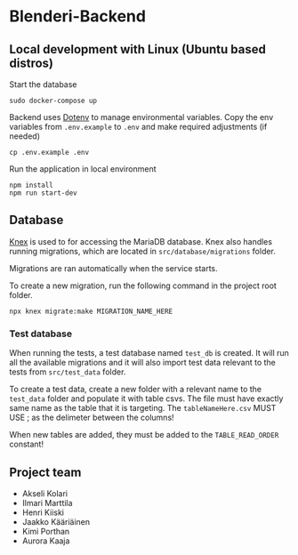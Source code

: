# Blenderi-Backend

## Local development with Linux (Ubuntu based distros)

Start the database

```
sudo docker-compose up
```

Backend uses [Dotenv](https://github.com/motdotla/dotenv) to manage environmental variables. Copy the env variables from `.env.example` to `.env` and make required adjustments (if needed)

```
cp .env.example .env
```

Run the application in local environment

```
npm install
npm run start-dev
```

## Database

[Knex](https://knexjs.org/) is used to for accessing the MariaDB database. Knex also handles running migrations, which are located in `src/database/migrations` folder.

Migrations are ran automatically when the service starts.

To create a new migration, run the following command in the project root folder.

```
npx knex migrate:make MIGRATION_NAME_HERE
```

### Test database

When running the tests, a test database named `test_db` is created. It will run all the available migrations and it will also import test data relevant to the tests from `src/test_data` folder.

To create a test data, create a new folder with a relevant name to the `test_data` folder and populate it with table csvs. The file must have exactly same name as the table that it is targeting.
The `tableNameHere.csv` MUST USE ; as the delimeter between the columns!

When new tables are added, they must be added to the `TABLE_READ_ORDER` constant!

## Project team

- Akseli Kolari
- Ilmari Marttila
- Henri Kiiski
- Jaakko Kääriäinen
- Kimi Porthan
- Aurora Kaaja
